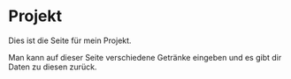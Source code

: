 # Projekt

Dies ist die Seite für mein Projekt.  

Man kann auf dieser Seite verschiedene Getränke eingeben und es gibt dir Daten zu diesen zurück. 


